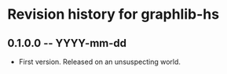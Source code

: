 # Revision history for graphlib-hs

## 0.1.0.0 -- YYYY-mm-dd

* First version. Released on an unsuspecting world.
